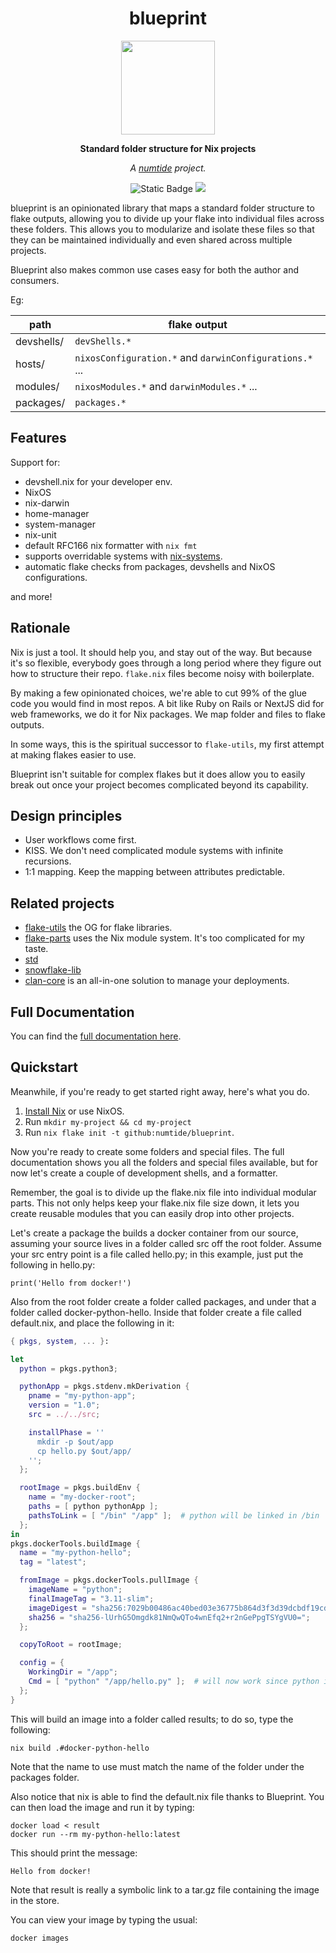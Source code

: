 <div align="center">

# blueprint

<img src="docs/blueprint.svg" height="150"/>

**Standard folder structure for Nix projects**

*A <a href="https://numtide.com/">numtide</a> project.*

<p>
<img alt="Static Badge" src="https://img.shields.io/badge/Status-experimental-orange">
<a href="https://app.element.io/#/room/#home:numtide.com"><img src="https://img.shields.io/badge/Support-%23numtide-blue"/></a>
</p>

</div>

blueprint is an opinionated library that maps a standard folder structure to flake outputs, allowing you to divide up your flake into individual files across these folders. This allows you to modularize and isolate these files so that they can be maintained individually and even shared across multiple projects. 

Blueprint also  makes common use cases easy for both the author and consumers.

Eg:

| path | flake output |
|-------|------|
| devshells/ | `devShells.*` |
| hosts/ | `nixosConfiguration.*` and `darwinConfigurations.*` ... |
| modules/ | `nixosModules.*` and `darwinModules.*` ... |
| packages/ | `packages.*` |

## Features

Support for:

* devshell.nix for your developer env.
* NixOS
* nix-darwin
* home-manager
* system-manager
* nix-unit
* default RFC166 nix formatter with `nix fmt`
* supports overridable systems with [nix-systems](https://github.com/nix-systems).
* automatic flake checks from packages, devshells and NixOS configurations.

and more!

## Rationale

Nix is just a tool. It should help you, and stay out of the way. But because it's so flexible, everybody goes through a long period where they figure out how to structure their repo. `flake.nix` files become noisy with boilerplate.

By making a few opinionated choices, we're able to cut 99% of the glue code you would find in most repos. A bit like Ruby on Rails or NextJS did for web frameworks, we do it for Nix packages. We map folder and files to flake outputs.

In some ways, this is the spiritual successor to `flake-utils`, my first attempt at making flakes easier to use.

Blueprint isn't suitable for complex flakes but it does allow you to easily break out once your project becomes complicated beyond its capability.

## Design principles

* User workflows come first.
* KISS. We don't need complicated module systems with infinite recursions.
* 1:1 mapping. Keep the mapping between attributes predictable.

## Related projects

* [flake-utils](https://github.com/numtide/flake-utils) the OG for flake libraries.
* [flake-parts](https://flake.parts) uses the Nix module system. It's too complicated for my taste.
* [std](https://github.com/divnix/std)
* [snowflake-lib](https://github.com/snowfallorg/lib)
* [clan-core](https://git.clan.lol/clan/clan-core) is an all-in-one solution to manage your deployments.

## Full Documentation

You can find the [full documentation here](https://numtide.github.io/blueprint/main/).

## Quickstart

Meanwhile, if you're ready to get started right away, here's what you do.

1. [Install Nix](https://nix.dev/install-nix) or use NixOS.
2. Run `mkdir my-project && cd my-project`
3. Run `nix flake init -t github:numtide/blueprint`.

Now you're ready to create some folders and special files. The full documentation shows you all the folders and special files available, but for now let's create a couple of development shells, and a formatter. 

Remember, the goal is to divide up the flake.nix file into individual modular parts. This not only helps keep your flake.nix file size down, it lets you create reusable modules that you can easily drop into other projects.

Let's create a package the builds a docker container from our source, assuming your source lives in a folder called src off the root folder. Assume your src entry point is a file called hello.py; in this example, just put the following in hello.py:

```
print('Hello from docker!')
```

Also from the root folder create a folder called packages, and under that a folder called docker-python-hello. Inside that folder create a file called default.nix, and place the following in it:

```nix
{ pkgs, system, ... }:

let
  python = pkgs.python3;

  pythonApp = pkgs.stdenv.mkDerivation {
    pname = "my-python-app";
    version = "1.0";
    src = ../../src;

    installPhase = ''
      mkdir -p $out/app
      cp hello.py $out/app/
    '';
  };

  rootImage = pkgs.buildEnv {
    name = "my-docker-root";
    paths = [ python pythonApp ];
    pathsToLink = [ "/bin" "/app" ];  # python will be linked in /bin
  };
in
pkgs.dockerTools.buildImage {
  name = "my-python-hello";
  tag = "latest";

  fromImage = pkgs.dockerTools.pullImage {
    imageName = "python";
    finalImageTag = "3.11-slim";
    imageDigest = "sha256:7029b00486ac40bed03e36775b864d3f3d39dcbdf19cd45e6a52d541e6c178f0";
    sha256 = "sha256-lUrhG5Omgdk81NmQwQTo4wnEfq2+r2nGePpgTSYgVU0=";
  };

  copyToRoot = rootImage;

  config = {
    WorkingDir = "/app";
    Cmd = [ "python" "/app/hello.py" ];  # will now work since python is in /bin
  };
}
```

This will build an image into a folder called results; to do so, type the following:

```
nix build .#docker-python-hello
```

Note that the name to use must match the name of the folder under the packages folder.

Also notice that nix is able to find the default.nix file thanks to Blueprint. You can then load the image and run it by typing:

```
docker load < result
docker run --rm my-python-hello:latest
```

This should print the message:

```
Hello from docker!
```

Note that result is really a symbolic link to a tar.gz file containing the image in the store.

You can view your image by typing the usual:

```
docker images
```


